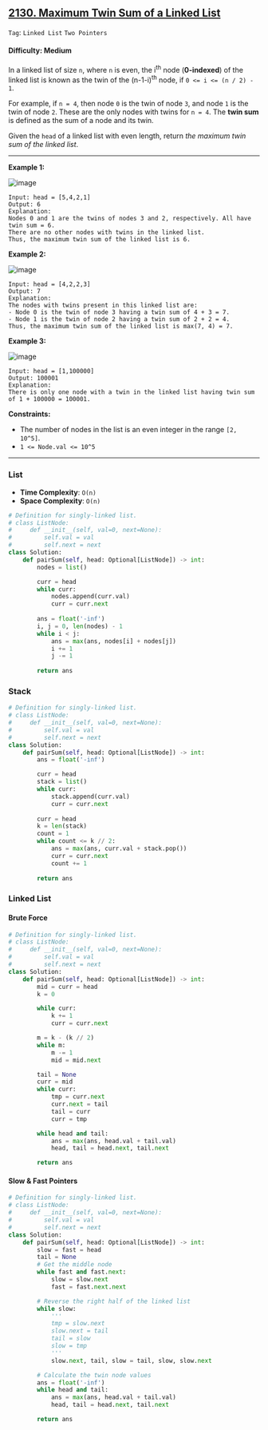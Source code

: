 ## [2130. Maximum Twin Sum of a Linked List](https://leetcode.com/problems/maximum-twin-sum-of-a-linked-list)

```Tag```: ```Linked List``` ```Two Pointers```

#### Difficulty: Medium

In a linked list of size ```n```, where ```n``` is even, the i<sup>th</sup> node (__0-indexed__) of the linked list is known as the twin of the (n-1-i)<sup>th</sup> node, if ```0 <= i <= (n / 2) - 1```.

For example, if ```n = 4```, then node ```0``` is the twin of node ```3```, and node ```1``` is the twin of node ```2```. These are the only nodes with twins for ```n = 4```.
The __twin sum__ is defined as the sum of a node and its twin.

Given the ```head``` of a linked list with even length, return _the maximum twin sum of the linked list_.

---

__Example 1:__

![image](https://assets.leetcode.com/uploads/2021/12/03/eg1drawio.png)
```
Input: head = [5,4,2,1]
Output: 6
Explanation:
Nodes 0 and 1 are the twins of nodes 3 and 2, respectively. All have twin sum = 6.
There are no other nodes with twins in the linked list.
Thus, the maximum twin sum of the linked list is 6. 
```

__Example 2:__

![image](https://assets.leetcode.com/uploads/2021/12/03/eg2drawio.png)
```
Input: head = [4,2,2,3]
Output: 7
Explanation:
The nodes with twins present in this linked list are:
- Node 0 is the twin of node 3 having a twin sum of 4 + 3 = 7.
- Node 1 is the twin of node 2 having a twin sum of 2 + 2 = 4.
Thus, the maximum twin sum of the linked list is max(7, 4) = 7. 
```

__Example 3:__

![image](https://assets.leetcode.com/uploads/2021/12/03/eg3drawio.png)
```
Input: head = [1,100000]
Output: 100001
Explanation:
There is only one node with a twin in the linked list having twin sum of 1 + 100000 = 100001.
```

__Constraints:__

- The number of nodes in the list is an even integer in the range ```[2, 10^5]```.
- ```1 <= Node.val <= 10^5```

---

### List

- __Time Complexity__: ```O(n)```
- __Space Complexity__: ```O(n)```

```Python
# Definition for singly-linked list.
# class ListNode:
#     def __init__(self, val=0, next=None):
#         self.val = val
#         self.next = next
class Solution:
    def pairSum(self, head: Optional[ListNode]) -> int:
        nodes = list()

        curr = head
        while curr:
            nodes.append(curr.val)
            curr = curr.next
        
        ans = float('-inf')
        i, j = 0, len(nodes) - 1
        while i < j:
            ans = max(ans, nodes[i] + nodes[j])
            i += 1
            j -= 1
        
        return ans
```

### Stack

```Python
# Definition for singly-linked list.
# class ListNode:
#     def __init__(self, val=0, next=None):
#         self.val = val
#         self.next = next
class Solution:
    def pairSum(self, head: Optional[ListNode]) -> int:
        ans = float('-inf')

        curr = head
        stack = list()
        while curr:
            stack.append(curr.val)
            curr = curr.next
        
        curr = head
        k = len(stack)
        count = 1
        while count <= k // 2:
            ans = max(ans, curr.val + stack.pop())
            curr = curr.next
            count += 1
        
        return ans
```

### Linked List

#### Brute Force

```Python
# Definition for singly-linked list.
# class ListNode:
#     def __init__(self, val=0, next=None):
#         self.val = val
#         self.next = next
class Solution:
    def pairSum(self, head: Optional[ListNode]) -> int:
        mid = curr = head
        k = 0

        while curr:
            k += 1
            curr = curr.next

        m = k - (k // 2)
        while m:
            m -= 1
            mid = mid.next

        tail = None
        curr = mid
        while curr:
            tmp = curr.next
            curr.next = tail
            tail = curr
            curr = tmp

        while head and tail:
            ans = max(ans, head.val + tail.val)
            head, tail = head.next, tail.next

        return ans
```

#### Slow & Fast Pointers

```Python
# Definition for singly-linked list.
# class ListNode:
#     def __init__(self, val=0, next=None):
#         self.val = val
#         self.next = next
class Solution:
    def pairSum(self, head: Optional[ListNode]) -> int:
        slow = fast = head
        tail = None
        # Get the middle node
        while fast and fast.next:
            slow = slow.next
            fast = fast.next.next

        # Reverse the right half of the linked list
        while slow:
            '''
            tmp = slow.next
            slow.next = tail
            tail = slow
            slow = tmp
            '''
            slow.next, tail, slow = tail, slow, slow.next

        # Calculate the twin node values
        ans = float('-inf')
        while head and tail:
            ans = max(ans, head.val + tail.val)
            head, tail = head.next, tail.next

        return ans
```
